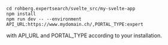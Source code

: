

    cd rohberg.expertsearch/svelte_src/my-svelte-app
    npm install
    npm run dev -- --environment API_URL:https://www.mydomain.ch/,PORTAL_TYPE:expert

with API_URL and PORTAL_TYPE according to your installation.